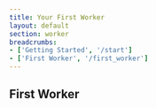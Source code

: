 ```yaml
---
title: Your First Worker
layout: default
section: worker
breadcrumbs:
- ['Getting Started', '/start']
- ['First Worker', '/first_worker']
---
```


## First Worker